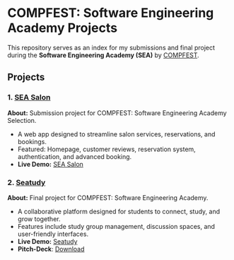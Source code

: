 # COMPFEST: Software Engineering Academy Projects

This repository serves as an index for my submissions and final project during the **Software Engineering Academy (SEA)** by [COMPFEST](https://www.compfest.id/).

## Projects

### 1. [SEA Salon](https://github.com/williamtheodoruswijaya/SEA-Salon)

**About:** Submission project for COMPFEST: Software Engineering Academy Selection.

- A web app designed to streamline salon services, reservations, and bookings.
- Featured: Homepage, customer reviews, reservation system, authentication, and advanced booking.
- **Live Demo:** [SEA Salon](https://sea-salon-gold.vercel.app/)

### 2. [Seatudy](https://github.com/williamtheodoruswijaya/Seatudy)

**About:** Final project for COMPFEST: Software Engineering Academy.

- A collaborative platform designed for students to connect, study, and grow together.
- Features include study group management, discussion spaces, and user-friendly interfaces.
- **Live Demo:** [Seatudy](https://seatudy-real.vercel.app/)
- **Pitch-Deck**: [Download](https://cdn.discordapp.com/attachments/1266683272847425550/1274184928384389230/Compfest_Seatudy.pdf?ex=68c031f0&is=68bee070&hm=9d13214c36865e56a324ba2dbf747bb73aafccf4e2328e2f205fd96f7556a71f&)
